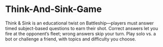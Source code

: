 # Think-And-Sink-Game
Think &amp; Sink is an educational twist on Battleship—players must answer timed subject-based questions to earn their shot. Correct answers let you fire at the opponent’s fleet; wrong answers skip your turn. Play solo vs. a bot or challenge a friend, with topics and difficulty you choose.
